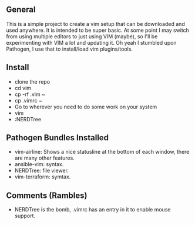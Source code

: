 ## General
This is a simple project to create a vim setup that can be downloaded and used anywhere. It is intended to be super basic. At some point I may switch from using multiple editors to just using VIM (maybe), so I'll be experimenting with VIM a lot and updating it. Oh yeah I stumbled upon Pathogen, I use that to install/load vim plugins/tools.

## Install
- clone the repo
- cd vim
- cp -rf .vim ~
- cp .vimrc ~
- Go to wherever you need to do some work on your system
- vim
- :NERDTree

## Pathogen Bundles Installed
- vim-airline: Shows a nice statusline at the bottom of each window, there are many other features.
- ansible-vim: syntax.
- NERDTree: file viewer.
- vim-terraform: symtax.

## Comments (Rambles)
- NERDTree is the bomb, .vimrc has an entry in it to enable mouse support.


